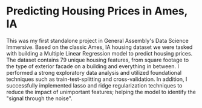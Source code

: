 # Predicting Housing Prices in Ames, IA

This was my first standalone project in General Assembly's Data Science Immersive.  Based on the classic Ames, IA housing dataset we were tasked with building a Multiple Linear Regression model to predict housing prices.  The dataset contains 79 unique housing features, from square footage to the type of exterior facade on a building and everything in between. I performed a strong exploratory data analysis and utilized foundational techniques such as train-test-splitting and cross-validation. In addition, I successfully implemented lasso and ridge regularization techniques to reduce the impact of unimportant features; helping the model to identify the "signal through the noise".